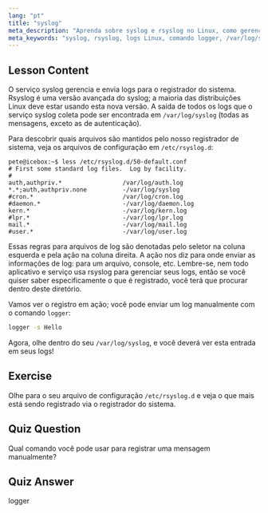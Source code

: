 ```yaml
---
lang: "pt"
title: "syslog"
meta_description: "Aprenda sobre syslog e rsyslog no Linux, como gerenciar logs do sistema e usar o comando logger. Comece com este tutorial para iniciantes!"
meta_keywords: "syslog, rsyslog, logs Linux, comando logger, /var/log/syslog, tutorial Linux, Linux para iniciantes, registro de sistema"
---
```


## Lesson Content

O serviço syslog gerencia e envia logs para o registrador do sistema. Rsyslog é uma versão avançada do syslog; a maioria das distribuições Linux deve estar usando esta nova versão. A saída de todos os logs que o serviço syslog coleta pode ser encontrada em `/var/log/syslog` (todas as mensagens, exceto as de autenticação).

Para descobrir quais arquivos são mantidos pelo nosso registrador de sistema, veja os arquivos de configuração em `/etc/rsyslog.d`:

```plaintext
pete@icebox:~$ less /etc/rsyslog.d/50-default.conf
# First some standard log files.  Log by facility.
#
auth,authpriv.*                 /var/log/auth.log
*.*;auth,authpriv.none          -/var/log/syslog
#cron.*                         /var/log/cron.log
#daemon.*                       -/var/log/daemon.log
kern.*                          -/var/log/kern.log
#lpr.*                          -/var/log/lpr.log
mail.*                          -/var/log/mail.log
#user.*                         -/var/log/user.log
```

Essas regras para arquivos de log são denotadas pelo seletor na coluna esquerda e pela ação na coluna direita. A ação nos diz para onde enviar as informações de log: para um arquivo, console, etc. Lembre-se, nem todo aplicativo e serviço usa rsyslog para gerenciar seus logs, então se você quiser saber especificamente o que é registrado, você terá que procurar dentro deste diretório.

Vamos ver o registro em ação; você pode enviar um log manualmente com o comando `logger`:

```bash
logger -s Hello
```

Agora, olhe dentro do seu `/var/log/syslog`, e você deverá ver esta entrada em seus logs!

## Exercise

Olhe para o seu arquivo de configuração `/etc/rsyslog.d` e veja o que mais está sendo registrado via o registrador do sistema.

## Quiz Question

Qual comando você pode usar para registrar uma mensagem manualmente?

## Quiz Answer

logger
